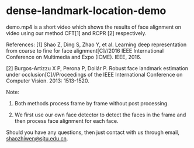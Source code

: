 # dense-landmark-location-demo
demo.mp4 is a short video which shows the results of face alignment on video using our method CFT[1] and RCPR [2] respectively.

References:
[1] Shao Z, Ding S, Zhao Y, et al. Learning deep representation from coarse to fine for face alignment[C]//2016 IEEE International Conference on Multimedia and Expo (ICME). IEEE, 2016.

[2] Burgos-Artizzu X P, Perona P, Dollár P. Robust face landmark estimation under occlusion[C]//Proceedings of the IEEE International Conference on Computer Vision. 2013: 1513-1520.

Note:
1. Both methods process frame by frame without post processing.

2. We first use our own face detector to detect the faces in the frame and then process face alignment for each face.

Should you have any questions, then just contact with us through email, shaozhiwen@sjtu.edu.cn.
